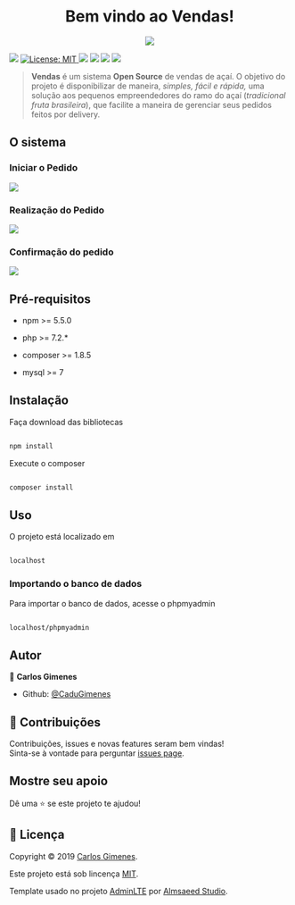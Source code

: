 <h1  align="center">Bem vindo ao Vendas!</h1>
<p  align="center">

<img  src="https://i.ibb.co/svXyTZZ/cbcc5b32938043.png" />

</p>
<p display="inline-block">

<img  src="https://img.shields.io/badge/version-1.0.0-blue.svg?cacheSeconds=2592000" />

<a  href="https://github.com/CaduGimenes/vendas/blob/master/LICENSE">

<img  alt="License: MIT"  src="https://img.shields.io/badge/License-MIT-yellow.svg"  target="_blank" />

</a>

<img  src="https://img.shields.io/github/issues/CaduGimenes/vendas.svg" />

<img  src="https://img.shields.io/github/forks/CaduGimenes/vendas.svg" />

<img  src="https://img.shields.io/github/stars/CaduGimenes/vendas.svg" />

<img src="https://api.codacy.com/project/badge/Grade/20fb28dfbc77445599140ad2d8adcd4d" />
 
</p>

> **Vendas** é um sistema **Open Source** de vendas de açaí. O objetivo do projeto é disponibilizar de maneira, *simples, fácil e rápida,* uma solução aos pequenos empreendedores do ramo do açaí (*tradicional fruta brasileira*), que facilite a maneira de gerenciar seus pedidos feitos por delivery.

## O sistema

### Iniciar o Pedido

![](https://i.ibb.co/vByym17/screencapture-localhost-2019-02-23-17-32-05.png)


### Realização do Pedido

![](https://i.ibb.co/6FdSbvZ/screencapture-localhost-order-make-2019-02-23-17-50-34.png)  

### Confirmação do pedido

![](https://i.ibb.co/5xQS3qj/screencapture-localhost-order-confirm-2019-02-23-17-51-51.png)

## Pré-requisitos

* npm >= 5.5.0

* php >= 7.2.*

* composer >= 1.8.5

* mysql >= 7

## Instalação

Faça download das bibliotecas

```sh

npm install

```

Execute o composer

```sh

composer install

```

## Uso

O projeto está localizado em
  

```sh

localhost

```

### Importando o banco de dados

Para importar o banco de dados, acesse o phpmyadmin

```sh

localhost/phpmyadmin

```

## Autor

👤 **Carlos Gimenes**

* Github: [@CaduGimenes](https://github.com/CaduGimenes)

## 🤝 Contribuições

Contribuições, issues e novas features seram bem vindas!<br />Sinta-se à vontade para perguntar [issues page](https://github.com/CaduGimenes/vendas/issues).

## Mostre seu apoio

Dê uma ⭐️ se este projeto te ajudou!

## 📝 Licença

Copyright © 2019 [Carlos Gimenes](https://github.com/CaduGimenes).<br />

Este projeto está sob lincença [MIT](https://github.com/CaduGimenes/vendas/blob/master/LICENSE).

Template usado no projeto [AdminLTE](http://adminlte.io) por [Almsaeed Studio](http://adminlte.io).